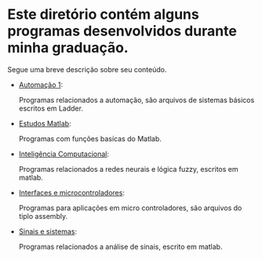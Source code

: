 # Este diretório contém alguns programas desenvolvidos durante minha graduação.
Segue uma breve descrição sobre seu conteúdo.

* [Automação 1](https://github.com/ErickFernan/Programas-Graduacao/tree/main/Automa%C3%A7%C3%A3o%201):

    Programas relacionados a automação, são arquivos de sistemas básicos escritos em Ladder.
 
* [Estudos Matlab](https://github.com/ErickFernan/Programas-Graduacao/tree/main/Estudos%20Matlab):

    Programas com funções basícas do Matlab.
 
* [Inteligência Computacional](https://github.com/ErickFernan/Programas-Graduacao/tree/main/Inteligencia%20Computacional):

    Programas relacionados a redes neurais e lógica fuzzy, escritos em matlab.
 
* [Interfaces e microcontroladores](https://github.com/ErickFernan/Programas-Graduacao/tree/main/Interfaces%20e%20Microcontroladores):

    Programas para aplicações em micro controladores, são arquivos do tiplo assembly.
 
* [Sinais e sistemas](https://github.com/ErickFernan/Programas-Graduacao/tree/main/Sinais%20e%20Sistemas):

    Programas relacionados a análise de sinais, escrito em matlab.
